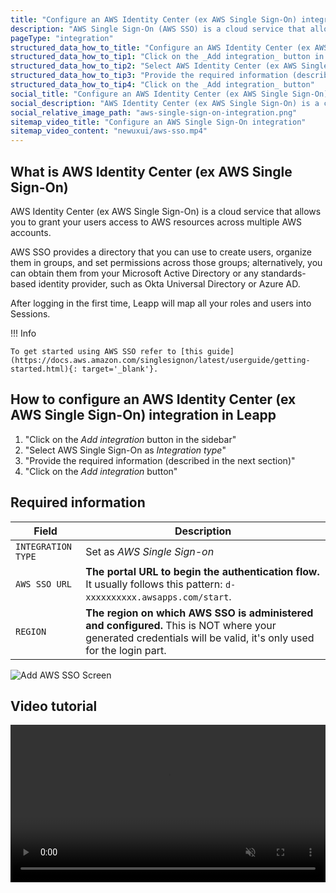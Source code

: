 ```yaml
---
title: "Configure an AWS Identity Center (ex AWS Single Sign-On) integration"
description: "AWS Single Sign-On (AWS SSO) is a cloud service that allows you to grant your users access to AWS resources across multiple AWS accounts."
pageType: "integration"
structured_data_how_to_title: "Configure an AWS Identity Center (ex AWS Single Sign-On) integration"
structured_data_how_to_tip1: "Click on the _Add integration_ button in the sidebar"
structured_data_how_to_tip2: "Select AWS Identity Center (ex AWS Single Sign-On) as _Integration type_"
structured_data_how_to_tip3: "Provide the required information (described in the next section)"
structured_data_how_to_tip4: "Click on the _Add integration_ button"
social_title: "Configure an AWS Identity Center (ex AWS Single Sign-On) integration"
social_description: "AWS Identity Center (ex AWS Single Sign-On) is a cloud service that allows you to grant your users access to AWS resources across multiple AWS accounts."
social_relative_image_path: "aws-single-sign-on-integration.png"
sitemap_video_title: "Configure an AWS Single Sign-On integration"
sitemap_video_content: "newuxui/aws-sso.mp4"
---
```


## What is AWS Identity Center (ex AWS Single Sign-On)

AWS Identity Center (ex AWS Single Sign-On) is a cloud service that allows you to grant your users access to AWS resources across multiple AWS accounts.

AWS SSO provides a directory that you can use to create users, organize them in groups, and set permissions across those groups; alternatively, you can obtain them from your Microsoft Active Directory or any standards-based identity provider, such as Okta Universal Directory or Azure AD.

After logging in the first time, Leapp will map all your roles and users into Sessions.  

!!! Info

    To get started using AWS SSO refer to [this guide](https://docs.aws.amazon.com/singlesignon/latest/userguide/getting-started.html){: target='_blank'}.

## How to configure an AWS Identity Center (ex AWS Single Sign-On) integration in Leapp

1. "Click on the _Add integration_ button in the sidebar"
2. "Select AWS Single Sign-On as _Integration type_"
3. "Provide the required information (described in the next section)"
4. "Click on the _Add integration_ button"

## Required information

| Field              | Description                                                                                                                                                    |
| -------------------|----------------------------------------------------------------------------------------------------------------------------------------------------------------|
| `INTEGRATION TYPE` | Set as *AWS Single Sign-on*                                                                                                                                    |
| `AWS SSO URL`      | **The portal URL to begin the authentication flow.** It usually follows this pattern: `d-xxxxxxxxxx.awsapps.com/start`.                                        |
| `REGION`           | **The region on which AWS SSO is administered and configured.** This is NOT where your generated credentials will be valid, it's only used for the login part. |

![](../../images/screens/newuxui/aws-sso.png?style=center-img 'Add AWS SSO Screen')

## Video tutorial

<video width="100%" muted autoplay loop> <source src="../../videos/newuxui/aws-sso.mp4" type="video/mp4"> </video>
